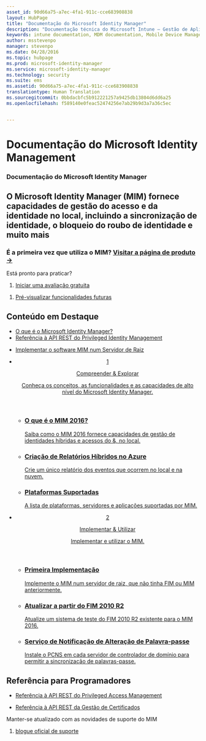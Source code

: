 ```yaml
---
asset_id: 90d66a75-a7ec-4fa1-911c-cce683908838
layout: HubPage
title: "Documentação do Microsoft Identity Manager"
description: "Documentação técnica do Microsoft Intune – Gestão de Aplicações e Dispositivos Móveis"
keywords: intune documentation, MDM documentation, Mobile Device Management Documentation, Mobile Device and Application Management Documentation
author: msstevenpo
manager: stevenpo
ms.date: 04/28/2016
ms.topic: hubpage
ms.prod: microsoft-identity-manager
ms.service: microsoft-identity-manager
ms.technology: security
ms.suite: ems
ms.assetid: 90d66a75-a7ec-4fa1-911c-cce683908838
translationtype: Human Translation
ms.sourcegitcommit: 0bbdacbfc5b912221257a9425db13804d6dd6a25
ms.openlocfilehash: f589140e0feac52474256e7ab29b9d3a7a36c5ec


---
```

# Documentação do Microsoft Identity Management
<article id="main">
    <section id="hero-content">
      <h1>Documentação do Microsoft Identity Manager</h1>
      <h2>O Microsoft Identity Manager (MIM) fornece capacidades de gestão do acesso e da identidade no local, incluindo a sincronização de identidade, o bloqueio do roubo de identidade e muito mais</h2>
      <h3>É a primeira vez que utiliza o MIM? <a href="http://go.microsoft.com/fwlink/?LinkId=816853" target="\_blank">Visitar a página de produto &rarr;</a></h3>     
    </section>
    <aside class="alert section-border">
      <p>Está pronto para praticar?</p>
      <ol class="action-list">
        <li><a href="https://www.microsoft.com/evalcenter/evaluate-microsoft-identity-manager-2016" target="\_blank" class="button-bordered button-translucent">Iniciar uma avaliação gratuita</a></li>
      </ol>
      <ol class="action-list">
        <li><a href="http://connect.microsoft.com/site1164/Downloads/DownloadDetails.aspx?DownloadID=61395" target="\_blank" class="button-bordered button-translucent">Pré-visualizar funcionalidades futuras</a></li>
      </ol>
    </aside>
    <section id="featured" class="container">
      <h2 class="section-heading"><span class="icon icon-warning"></span> Conteúdo em Destaque</h2>
      <div class="features row">
        <ul class="column column-half">
          <li><a href="/microsoft-identity-manager/understand-explore/microsoft-identity-manager-2016">O que é o Microsoft Identity Manager?</a></li>
          <li><a href="/microsoft-identity-manager/reference/privileged-access-management-rest-api-reference">Referência à API REST do Privileged Identity Management</a></li>
        </ul>
        <ul class="column column-half">
          <li><a href="/microsoft-identity-manager/deploy-use/microsoft-identity-manager-deploy">Implementar o software MIM num Servidor de Raiz</a></li>
        </ul>
      </div>
    </section>
    <div id="journeys">
      <section class="container">
        <ul class="journeys-list">
          <li class="journey-step">
            <header class="journey-step-header row">
              <a href="/microsoft-identity-manager/understand-explore/microsoft-identity-manager-2016">
                <div class="title column-third">
                  <span class="step-number">1</span>
                  <p>Compreender &amp; Explorar</p>
                </div>
                <p class="description column-two-thirds">Conheça os conceitos, as funcionalidades e as capacidades de alto nível do Microsoft Identity Manager.
                </p>
              </a>
            </header>
            <section class="journey-step-elements content">
              <ul class="row">
                <li class="column-third">
                  <a href="/microsoft-identity-manager/understand-explore/microsoft-identity-manager-2016">
                    <h3>O que é o MIM 2016?</h3>
                    <p>Saiba como o MIM 2016 fornece capacidades de gestão de identidades híbridas e acessos do &amp;, no local.</p>
                  </a>
                </li>
                <li class="column-third">
                  <a href="/microsoft-identity-manager/understand-explore/identity-manager-hybrid-reporting-azure">
                    <h3>Criação de Relatórios Híbridos no Azure</h3>
                    <p>Crie um único relatório dos eventos que ocorrem no local e na nuvem.</p>
                  </a>
                </li>
                <li class="column-third">
                  <a href="/microsoft-identity-manager/plan-design/microsoft-identity-manager-2016-supported-platforms">
                    <h3>Plataformas Suportadas</h3>
                    <p>A lista de plataformas, servidores e aplicações suportadas por MIM.</p>
                  </a>
                </li>
              </ul>
            </section>
          </li>
          <li class="journey-step">
            <header class="journey-step-header row">
              <a href="/microsoft-identity-manager/deploy-use/microsoft-identity-manager-deploy">
                <div class="title column-third">
                  <span class="step-number">2</span>
                  <p>Implementar &amp; Utilizar</p>
                </div>
                <p class="description column-two-thirds">Implementar e utilizar o MIM.
                </p>
              </a>
            </header>
            <section class="journey-step-elements content">
              <ul class="row">
                <li class="column-third">
                  <a href="/microsoft-identity-manager/deploy-use/microsoft-identity-manager-deploy">
                    <h3>Primeira Implementação</h3>
                    <p>Implemente o MIM num servidor de raiz, que não tinha FIM ou MIM anteriormente.</p>
                  </a>
                </li>
                <li class="column-third">
                  <a href="/microsoft-identity-manager/deploy-use/microsoft-identity-manager-2016-upgrade-from-fim-2010-R2">
                    <h3>Atualizar a partir do FIM 2010 R2</h3>
                    <p>Atualize um sistema de teste do FIM 2010 R2 existente para o MIM 2016.</p>
                  </a>
                </li>
                <li class="column-third">
                  <a href="/microsoft-identity-manager/deploy-use/deploying-mim-password-change-notification-service-on-domain-controller">
                    <h3>Serviço de Notificação de Alteração de Palavra-passe</h3>
                    <p>Instale o PCNS em cada servidor de controlador de domínio para permitir a sincronização de palavras-passe.</p>
                  </a>
                </li>
              </ul>
            </section>
          </li>
        </ul>
      </section>
    </div>
    <div class="section-border">
      <section class="resources container">
        <h2 class="section-heading"><span class="icon icon-options"></span> Referência para Programadores</h2>
        <div class="resource-list row">
          <ul class="column-half">
            <li><a href="/microsoft-identity-manager/reference/privileged-access-management-rest-api-reference">Referência à API REST do Privileged Access Management</a></li>
          </ul>
          <ul class="column-half">
            <li><a href="/microsoft-identity-manager/reference/certificate-management-rest-api-reference">Referência à API REST da Gestão de Certificados</a></li>
          </ul>
        </div>
      </section>
    </div>
    <aside class="alert alert-social">
      <p>Manter-se atualizado com as novidades de suporte do MIM</p>
      <ol class="action-list">
        <li><a href="https://blogs.technet.microsoft.com/iamsupport/" target="\_blank" class="button-bordered button-translucent">blogue oficial de suporte</a></li>
      </ol>
    </aside>
</article>



<!--HONumber=Jun16_HO4-->


